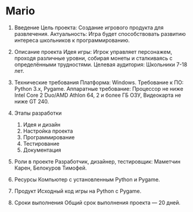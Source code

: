 # Mario
1. Введение 
     Цель проекта: Создание игрового продукта для развлечения.
     Актуальность: Игра будет способствовать развитию интереса школьников к программированию.

2. Описание проекта
     Идея игры: Игрок управляет персонажем, проходя различные уровни, собирая монеты и сталкиваясь с определёнными трудностями.
     Целевая аудитория: Школьники 7-18 лет.

3. Технические требования
     Платформа: Windows.
     Требование к ПО: Python 3.x, Pygame.
     Аппаратные требование: Процессор не ниже Intel Core 2 Duo/AMD Athlon 64, 2 и более ГБ ОЗУ, Видеокарта не ниже GT 240.

4. Этапы разработки
   1. Идея и дизайн
   2. Настройка проекта
   3. Программирование
   4. Тестирование
   5. Документация

6. Роли в проекте 
     Разработчик, дизайнер, тестировщик: Маметчин Карен, Белокуров Тимофей.

7. Ресурсы
     Компьютер с установленным Python и Pygame.

8. Продукт
     Исходный код игры на Python с Pygame.

9. Сроки выполнения
     Общий срок выполнения проекта — 20 дней.
